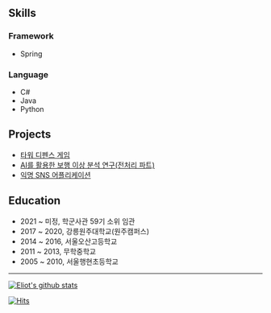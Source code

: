 ## Skills 

### Framework

- Spring

### Language 

- C#
- Java
- Python

## Projects

- [타워 디펜스 게임](https://github.com/eliotjang/Tower_Defense_Game)
- [AI를 활용한 보행 이상 분석 연구(전처리 파트)](https://github.com/eliotjang/CSE_Graduation_Project)
- [익명 SNS 어플리케이션](https://github.com/eliotjang/Anonymous_SNS_Application)

## Education

- 2021 ~ 미정, 학군사관 59기 소위 임관
- 2017 ~ 2020, 강릉원주대학교(원주캠퍼스)
- 2014 ~ 2016, 서울오산고등학교
- 2011 ~ 2013, 무학중학교
- 2005 ~ 2010, 서울행현초등학교

- - -

[![Eliot's github stats](https://github-readme-stats.vercel.app/api?username=eliotjang)](https://github.com/anuraghazra/github-readme-stats)

[![Hits](https://hits.seeyoufarm.com/api/count/incr/badge.svg?url=https%3A%2F%2Fgithub.com%2Feliotjang)](https://hits.seeyoufarm.com)
